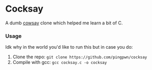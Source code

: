 # Cocksay

A dumb [cowsay](https://en.wikipedia.org/wiki/Cowsay) clone which helped me learn a bit of C.

### Usage

Idk why in the world you'd like to run this but in case you do:

1. Clone the repo:
`git clone https://github.com/pingpwn/cocksay`
2. Compile with gcc:
`gcc cocksay.c -o cocksay`
